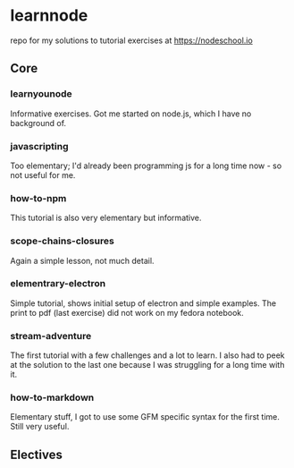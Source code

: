 # learnnode

repo for my solutions to tutorial exercises at https://nodeschool.io

## Core

### learnyounode
Informative exercises. Got me started on node.js, which I have no background of.

### javascripting
Too elementary; I'd already been programming js for a long time now - so not useful for me. 

### how-to-npm
This tutorial is also very elementary but informative.

### scope-chains-closures
Again a simple lesson, not much detail.

### elementrary-electron
Simple tutorial, shows initial setup of electron and simple examples.
The print to pdf (last exercise) did not work on my fedora notebook.

### stream-adventure
The first tutorial with a few challenges and a lot to learn. I also had
to peek at the solution to the last one because I was struggling for a
long time with it.

### how-to-markdown
Elementary stuff, I got to use some GFM specific syntax for the first time.
Still very useful.

## Electives